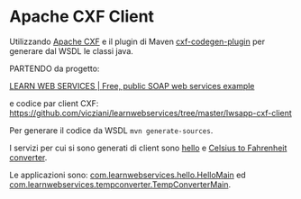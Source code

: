 # Apache CXF Client 

Utilizzando [Apache CXF](http://cxf.apache.org/) e il plugin di Maven [cxf-codegen-plugin](http://cxf.apache.org/docs/maven-cxf-codegen-plugin-wsdl-to-java.html) per generare dal WSDL le classi java. 
 
PARTENDO da progetto:

[LEARN WEB SERVICES | Free, public SOAP web services example](http://www.learnwebservices.com/)

e codice par client CXF:
https://github.com/vicziani/learnwebservices/tree/master/lwsapp-cxf-client

Per generare il codice da WSDL `mvn generate-sources`.

I servizi per cui si sono generati di client sono [hello](http://www.learnwebservices.com/services/hello?WSDL) e [Celsius to Fahrenheit converter](http://www.learnwebservices.com/services/tempconverter?wsdl).

Le applicazioni sono: [com.learnwebservices.hello.HelloMain](./src/main/java/com/learnwebservices/hello/HelloMain.java) ed
[com.learnwebservices.tempconverter.TempConverterMain](./src/main/java/com/learnwebservices/tempconverter/TempConverterMain.java).







